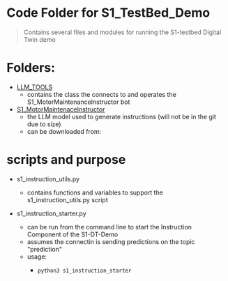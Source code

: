 # Code Folder for S1_TestBed_Demo

> Contains several files and modules for running the S1-testbed Digital Twin demo

# Folders:

* [LLM_TOOLS](/LLM_TOOLS)
  * contains the class the connects to and operates the S1_MotorMaintenanceInstructor bot
* [S1_MotorMaintenaceInstructor](/S1_MotorMaintenaceInstructor)
  * the LLM model used to generate instructions (will not be in the git due to size)
  * can be downloaded from:  

# scripts and purpose

* s1_instruction_utils.py
  * contains functions and variables to support the s1_instruction_utils.py script
 
* s1_instruction_starter.py
  * can be run from the command line to start the Instruction Component of the S1-DT-Demo
  * assumes the connectin is sending predictions on the topic "prediction"
  * usage:
    * ```python
      python3 s1_instruction_starter
      ```
